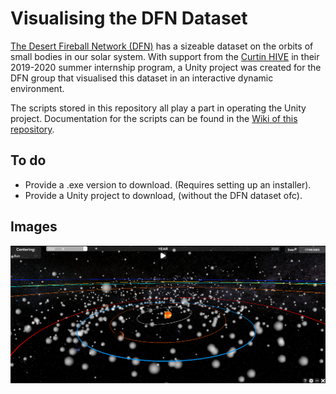 # Visualising the DFN Dataset
[The Desert Fireball Network (DFN)](http://fireballsinthesky.com.au/) has a sizeable dataset on the orbits of small bodies in our solar system. With support from the [Curtin HIVE](https://humanities.curtin.edu.au/research/centres-institutes-groups/hive/) in their 2019-2020 summer internship program, a Unity project was created for the DFN group that visualised this dataset in an interactive dynamic environment. 

The scripts stored in this repository all play a part in operating the Unity project. Documentation for the scripts can be found in the [Wiki of this repository](https://github.com/MitchOSully/Visualising-the-DFN-Dataset/wiki). 

## To do
* Provide a .exe version to download. (Requires setting up an installer).
* Provide a Unity project to download, (without the DFN dataset ofc).

## Images
![](Images/Normal%20Gameplay.PNG)

